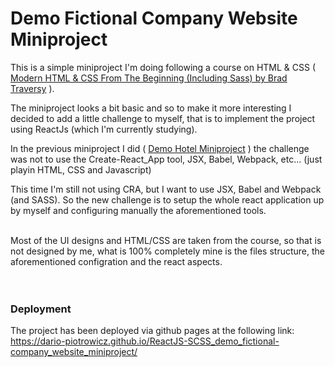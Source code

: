 # Demo Fictional Company Website Miniproject

This is a simple miniproject I'm doing following a course on HTML & CSS ( [Modern HTML & CSS From The Beginning (Including Sass) by Brad Traversy](https://www.udemy.com/course/modern-html-css-from-the-beginning/) ).

The miniproject looks a bit basic and so to make it more interesting I decided to add a little challenge to myself, that is to implement the project using ReactJs (which I'm currently studying).

In the previous miniproject I did ( [Demo Hotel Miniproject](https://github.com/dario-piotrowicz/ReactJS-CSS_demo_hotel_miniproject) ) the challenge was not to use the Create-React_App tool, JSX, Babel, Webpack, etc... (just playin HTML, CSS and Javascript)

This time I'm still not using CRA, but I want to use JSX, Babel and Webpack (and SASS). So the new challenge is to setup the whole react application up by myself and configuring manually the aforementioned tools.

\
Most of the UI designs and HTML/CSS are taken from the course, so that is not designed by me, what is 100% completely mine is the files structure, the aforementioned configration and the react aspects.
  \
  \
  \
  &NewLine;

### Deployment

The project has been deployed via github pages at the following link:\
 https://dario-piotrowicz.github.io/ReactJS-SCSS_demo_fictional-company_website_miniproject/
